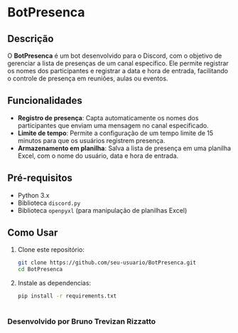 # BotPresenca

## Descrição
O **BotPresenca** é um bot desenvolvido para o Discord, com o objetivo de gerenciar a lista de presenças de um canal específico. Ele permite registrar os nomes dos participantes e registrar a data e hora de entrada, facilitando o controle de presença em reuniões, aulas ou eventos.

## Funcionalidades
- **Registro de presença**: Capta automaticamente os nomes dos participantes que enviam uma mensagem no canal especificado.
- **Limite de tempo**: Permite a configuração de um tempo limite de 15 minutos para que os usuários registrem presença.
- **Armazenamento em planilha**: Salva a lista de presença em uma planilha Excel, com o nome do usuário, data e hora de entrada.

## Pré-requisitos
- Python 3.x
- Biblioteca `discord.py`
- Biblioteca `openpyxl` (para manipulação de planilhas Excel)

## Como Usar
1. Clone este repositório:
   ```bash
   git clone https://github.com/seu-usuario/BotPresenca.git
   cd BotPresenca
2. Instale as dependencias:
   ```bash
   pip install -r requirements.txt
# 
### Desenvolvido por Bruno Trevizan Rizzatto
